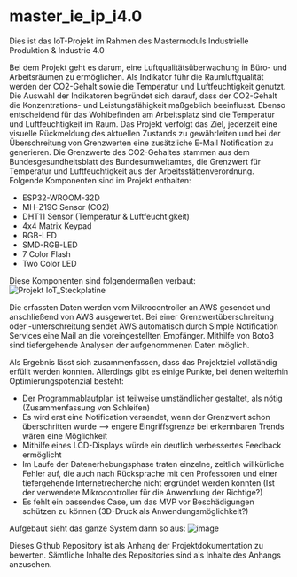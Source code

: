 # master_ie_ip_i4.0
Dies ist das IoT-Projekt im Rahmen des Mastermoduls Industrielle Produktion &amp; Industrie 4.0

Bei dem Projekt geht es darum, eine Luftqualitätsüberwachung in Büro- und Arbeitsräumen zu ermöglichen. Als Indikator führ die Raumluftqualität werden der CO2-Gehalt sowie die Temperatur und Luftfeuchtigkeit genutzt. Die Auswahl der Indikatoren begründet sich darauf, dass der CO2-Gehalt die Konzentrations- und Leistungsfähigkeit maßgeblich beeinflusst. Ebenso entscheidend für das Wohlbefinden am Arbeitsplatz sind die Temperatur und Luftfeuchtigkeit im Raum. Das Projekt verfolgt das Ziel, jederzeit eine visuelle Rückmeldung des aktuellen Zustands zu gewährleiten und bei der Überschreitung von Grenzwerten eine zusätzliche E-Mail Notification zu generieren. 
Die Grenzwerte des CO2-Gehaltes stammen aus dem Bundesgesundheitsblatt des Bundesumweltamtes, die Grenzwert für Temperatur und Luftfeuchtigkeit aus der Arbeitsstättenverordnung. Folgende Komponenten sind im Projekt enthalten:
- ESP32-WROOM-32D
- MH-Z19C Sensor (CO2)
- DHT11 Sensor (Temperatur & Luftfeuchtigkeit)
- 4x4 Matrix Keypad
- RGB-LED
- SMD-RGB-LED
- 7 Color Flash
- Two Color LED

Diese Komponenten sind folgendermaßen verbaut:
![Projekt IoT_Steckplatine](https://user-images.githubusercontent.com/85877515/121889313-60fcf880-cd19-11eb-9771-1301b1e4cbad.png)

Die erfassten Daten werden vom Mikrocontroller an AWS gesendet und anschließend von AWS ausgewertet. Bei einer Grenzwertüberschreitung oder -unterschreitung sendet AWS automatisch durch Simple Notification Services eine Mail an die voreingestellten Empfänger. Mithilfe von Boto3 sind tiefergehende Analysen der aufgenommenen Daten möglich. 

Als Ergebnis lässt sich zusammenfassen, dass das Projektziel vollständig erfüllt werden konnten. Allerdings gibt es einige Punkte, bei denen weiterhin Optimierungspotenzial besteht:
- Der Programmablaufplan ist teilweise umständlicher gestaltet, als nötig (Zusammenfassung von Schleifen)
- Es wird erst eine Notification versendet, wenn der Grenzwert schon überschritten wurde --> engere Eingriffsgrenze bei erkennbaren Trends wären eine Möglichkeit
- Mithilfe eines LCD-Displays würde ein deutlich verbessertes Feedback ermöglicht
- Im Laufe der Datenerhebungsphase traten einzelne, zeitlich willkürliche Fehler auf, die auch nach Rücksprache mit den Professoren und einer tiefergehende Internetrecherche nicht ergründet werden konnten (Ist der verwendete Mikrocontroller für die Anwendung der Richtige?)
- Es fehlt ein passendes Case, um das MVP vor Beschädigungen schützen zu können (3D-Druck als Anwendungsmöglichkeit?)

Aufgebaut sieht das ganze System dann so aus:
![image](https://user-images.githubusercontent.com/85877515/121894820-dec40280-cd1f-11eb-956c-0e97e3d71224.png)

Dieses Github Repository ist als Anhang der Projektdokumentation zu bewerten. Sämtliche Inhalte des Repositories sind als Inhalte des Anhangs anzusehen.
